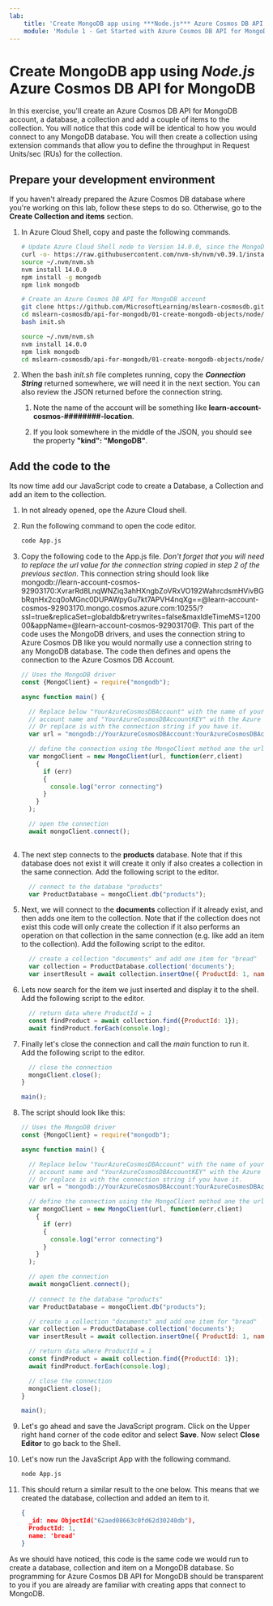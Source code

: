 ```yaml
---
lab:
    title: 'Create MongoDB app using ***Node.js*** Azure Cosmos DB API for MongoDB'
    module: 'Module 1 - Get Started with Azure Cosmos DB API for MongoDB '
---
```


# Create MongoDB app using ***Node.js*** Azure Cosmos DB API for MongoDB

In this exercise, you'll create an Azure Cosmos DB API for MongoDB account, a database, a collection and add a couple of items to the collection. You will notice that this code will be identical to how you would connect to any MongoDB database.  You will then create a collection using extension commands that allow you to define the throughput in Request Units/sec (RUs) for the collection.

## Prepare your development environment

If you haven't already prepared the Azure Cosmos DB database where you're working on this lab, follow these steps to do so. Otherwise, go to the **Create Collection and items** section.

1. In Azure Cloud Shell, copy and paste the following commands.

    ```bash
    # Update Azure Cloud Shell node to Version 14.0.0, since the MongoDB driver requires ver 10+
    curl -o- https://raw.githubusercontent.com/nvm-sh/nvm/v0.39.1/install.sh | bash
    source ~/.nvm/nvm.sh
    nvm install 14.0.0
    npm install -g mongodb
    npm link mongodb
    
    # Create an Azure Cosmos DB API for MongoDB account
    git clone https://github.com/MicrosoftLearning/mslearn-cosmosdb.git
    cd mslearn-cosmosdb/api-for-mongodb/01-create-mongodb-objects/node/
    bash init.sh
    ```

    ```bash
    source ~/.nvm/nvm.sh
    nvm install 14.0.0
    npm link mongodb
    cd mslearn-cosmosdb/api-for-mongodb/01-create-mongodb-objects/node/
    ```

1. When the bash *init.sh* file completes running, copy the ***Connection String*** returned somewhere, we will need it in the next section. You can also review the JSON  returned before the connection string.

    1. Note the name of the account will be something like **learn-account-cosmos-########-location**.  

    1. If you look somewhere in the middle of the JSON, you should see the property **"kind": "MongoDB"**.

## Add the code to the 

Its now time add our JavaScript code to create a Database, a Collection and add an item to the collection.

1. In not already opened, ope the Azure Cloud shell.

1. Run the following command to open the code editor.

    ```bash
    code App.js
    ```

1. Copy the following code to the App.js file. *Don't forget that you will need to replace the url value for the connection string copied in step 2 of the previous section*. This connection string should look like mongodb://learn-account-cosmos-92903170:XvrarRd8LnqWNZiq3ahHXngbZoVRxVO192WahrcdsmHVivBGbRqnHx2cq0oMGnc0DUPAWpyGu7kt7APVH4nqXg==@learn-account-cosmos-92903170.mongo.cosmos.azure.com:10255/?ssl=true&replicaSet=globaldb&retrywrites=false&maxIdleTimeMS=120000&appName=@learn-account-cosmos-92903170@.  This part of the code uses the MongoDB drivers, and uses the connection string to Azure Cosmos DB like you would normally use a connection string to any MongoDB database.  The code then defines and opens the connection to the Azure Cosmos DB Account.

    ```JavaScript
    // Uses the MongoDB driver
    const {MongoClient} = require("mongodb");
    
    async function main() {
    
      // Replace below "YourAzureCosmosDBAccount" with the name of your Azure Cosmos DB 
      // account name and "YourAzureCosmosDBAccountKEY" with the Azure Cosmos DB account key.
      // Or replace is with the connection string if you have it.
      var url = "mongodb://YourAzureCosmosDBAccount:YourAzureCosmosDBAccountKEY@YourAzureCosmosDBAccount.mongo.cosmos.azure.com:10255/?ssl=true&retrywrites=false&replicaSet=globaldb&maxIdleTimeMS=120000&appName=@YourAzureCosmosDBAccount@";
    
      // define the connection using the MongoClient method ane the url above
      var mongoClient = new MongoClient(url, function(err,client)
        {
          if (err)
          {
            console.log("error connecting")
          }
        }
      );
    
      // open the connection
      await mongoClient.connect();
        
    ```

1. The next step connects to the **products** database. Note that if this database does not exist it will create it only if also creates a collection in the same connection. Add the following script to the editor.

    ```javascript
      // connect to the database "products"
      var ProductDatabase = mongoClient.db("products");
    
    ```

1. Next, we will connect to the **documents** collection if it already exist, and then adds one item to the collection. Note that if the collection does not exist this code will only create the collection if it also performs an operation on that collection in the same connection (e.g. like add an item to the collection). Add the following script to the editor.

    ```javascript
      // create a collection "documents" and add one item for "bread"
      var collection = ProductDatabase.collection('documents');
      var insertResult = await collection.insertOne({ ProductId: 1, name: "bread" });
    
    ```

1. Lets now search for the item we just inserted and display it to the shell. Add the following script to the editor.

    ```javascript
      // return data where ProductId = 1
      const findProduct = await collection.find({ProductId: 1});
      await findProduct.forEach(console.log);
    
    ```

1. Finally let's close the connection and call the *main* function to run it. Add the following script to the editor.

    ```javascript
      // close the connection
      mongoClient.close();
    }
    
    main();
    ```

1. The script should look like this:

    ```JavaScript
    // Uses the MongoDB driver
    const {MongoClient} = require("mongodb");
    
    async function main() {
    
      // Replace below "YourAzureCosmosDBAccount" with the name of your Azure Cosmos DB 
      // account name and "YourAzureCosmosDBAccountKEY" with the Azure Cosmos DB account key.
      // Or replace is with the connection string if you have it.
      var url = "mongodb://YourAzureCosmosDBAccount:YourAzureCosmosDBAccountKEY@YourAzureCosmosDBAccount.mongo.cosmos.azure.com:10255/?ssl=true&retrywrites=false&replicaSet=globaldb&maxIdleTimeMS=120000&appName=@YourAzureCosmosDBAccount@";
    
      // define the connection using the MongoClient method ane the url above
      var mongoClient = new MongoClient(url, function(err,client)
        {
          if (err)
          {
            console.log("error connecting")
          }
        }
      );
    
      // open the connection
      await mongoClient.connect();
        
      // connect to the database "products"
      var ProductDatabase = mongoClient.db("products");
    
      // create a collection "documents" and add one item for "bread"
      var collection = ProductDatabase.collection('documents');
      var insertResult = await collection.insertOne({ ProductId: 1, name: "bread" });
    
      // return data where ProductId = 1
      const findProduct = await collection.find({ProductId: 1});
      await findProduct.forEach(console.log);
    
      // close the connection
      mongoClient.close();
    }
    
    main();
    ```

1. Let's go ahead and save the JavaScript program.  Click on the Upper right hand corner of the code editor and select **Save**. Now select **Close Editor** to go back to the Shell.

1. Let's now run the JavaScript App with the following command.

    ```bash
    node App.js
    ```  

1. This should return a similar result to the one below.  This means that we created the database, collection and added an item to it.

    ```json
    {
      _id: new ObjectId("62aed08663c0fd62d30240db"),
      ProductId: 1,
      name: 'bread'
    }
    ```

As we should have noticed, this code is the same code we would run to create a database, collection and item on a MongoDB database. So programming for Azure Cosmos DB API for MongoDB should be transparent to you if you are already are familiar with creating apps that connect to MongoDB.
